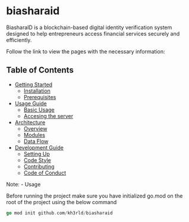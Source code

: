 # biasharaid
BiasharaID is a blockchain-based digital identity verification system designed to help entrepreneurs access financial services securely and efficiently.

Follow the link to view the pages with the necessary information:

## Table of Contents
- [Getting Started](getstarted.md)
  - [Installation](getstarted.md#installation)
  - [Prerequisites](getstarted.md#prerequisites)
- [Usage Guide](usage-guide.md)
  - [Basic Usage](usage-guide.md#basic-usage)
  - [Accesing the server](usage-guide.md#accessing-the-server)
- [Architecture](Architecture)
  - [Overview](Architecture#overview)
  - [Modules](Architecture#modules)
  - [Data Flow](Architecture#data-flow)
- [Development Guide](development.md)
  - [Setting Up](development.md#setting-up)
  - [Code Style](development.md#code-style)
  - [Contributing](development.md#contributing)
  - [Code of Conduct](development.md#code-of-conduct)

Note: -
Usage

Before running the project make sure you have initialized go.mod on the root of the project using the below command

``` go 
go mod init github.com/kh3rld/biasharaid
 ```
